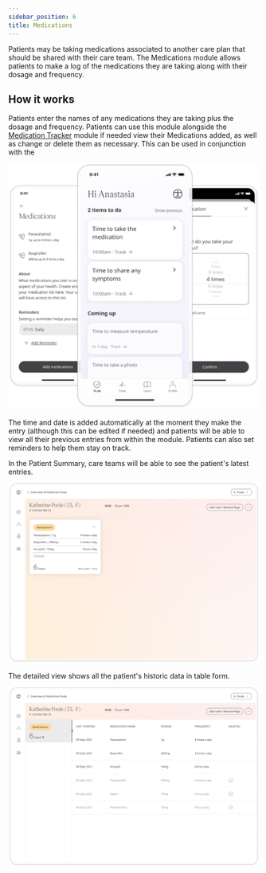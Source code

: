 ```yaml
---
sidebar_position: 6
title: Medications 
---
```


Patients may be taking medications associated to another care plan that should be shared with their care team. The Medications module allows patients to make a log of the medications they are taking along with their dosage and frequency.

## How it works

Patients enter the names of any medications they are taking plus the dosage and frequency. Patients can use this module alongside the 
[Medication Tracker](./medication-tracker.md) module if needed view their Medications added, as well as change or delete them as necessary. This can be used in conjunction with the 

![Medications in the Huma app](./assets/medications.png)

The time and date is added automatically at the moment they make the entry (although this can be edited if needed) and patients will be able to view all their previous entries from within the module. Patients can also set reminders to help them stay on track.

In the Patient Summary, care teams will be able to see the patient's latest entries.

![View medications in the Clinician Portal](./assets/cp-patient-summary-medications.png)

The detailed view shows all the patient's historic data in table form.

![View patient heart rate in the Clinician Portal](./assets/cp-module-details-medications.png)
